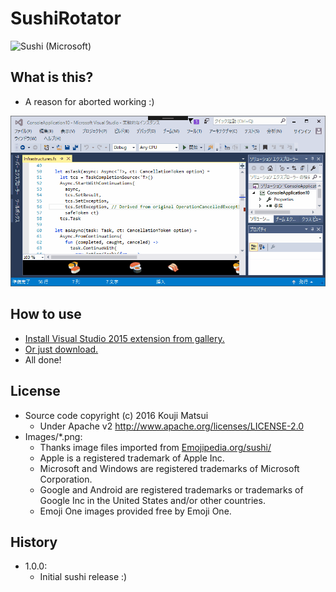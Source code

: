 # SushiRotator
![Sushi (Microsoft)](https://raw.githubusercontent.com/kekyo/CenterCLR.SushiRotator/master/Images/Microsoft.png)

## What is this?
* A reason for aborted working :)

![CenterCLR.SushiRotator](https://raw.githubusercontent.com/kekyo/CenterCLR.SushiRotator/master/CenterCLR.SushiRotator.gif)

## How to use
* [Install Visual Studio 2015 extension from gallery.](https://marketplace.visualstudio.com/vsgallery/ed3f54d5-1f6e-4a81-a6c5-29398d80f516)
* [Or just download.](https://raw.githubusercontent.com/kekyo/CenterCLR.SushiRotator/master/CenterCLR.SushiRotator.vsix)
* All done!

## License
* Source code copyright (c) 2016 Kouji Matsui
  * Under Apache v2 http://www.apache.org/licenses/LICENSE-2.0
* Images/*.png:
  * Thanks image files imported from [Emojipedia.org/sushi/](http://emojipedia.org/sushi/)
  * Apple is a registered trademark of Apple Inc.
  * Microsoft and Windows are registered trademarks of Microsoft Corporation.
  * Google and Android are registered trademarks or trademarks of Google Inc in the United States and/or other countries.
  * Emoji One images provided free by Emoji One.

## History
* 1.0.0:
  * Initial sushi release :)
